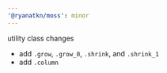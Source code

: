 ```yaml
---
'@ryanatkn/moss': minor
---
```


utility class changes

- add `.grow`, `.grow_0`, `.shrink`, and `.shrink_1`
- add `.column`
